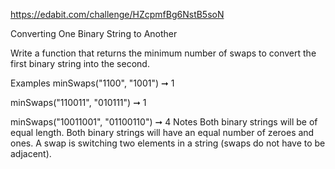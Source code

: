 https://edabit.com/challenge/HZcpmfBg6NstB5soN

Converting One Binary String to Another

Write a function that returns the minimum number of swaps to convert the first binary string into the second.

Examples
minSwaps("1100", "1001") ➞ 1

minSwaps("110011", "010111") ➞ 1

minSwaps("10011001", "01100110") ➞ 4
Notes
Both binary strings will be of equal length.
Both binary strings will have an equal number of zeroes and ones.
A swap is switching two elements in a string (swaps do not have to be adjacent).